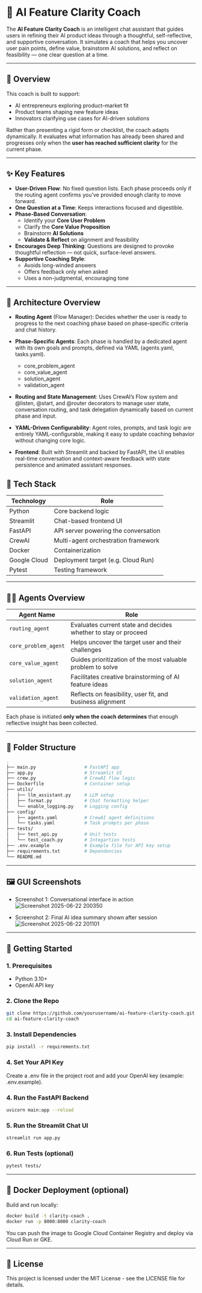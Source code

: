 # 🧠 AI Feature Clarity Coach

The **AI Feature Clarity Coach** is an intelligent chat assistant that guides users in refining their AI product ideas through a thoughtful, self-reflective, and supportive conversation. It simulates a coach that helps you uncover user pain points, define value, brainstorm AI solutions, and reflect on feasibility — one clear question at a time.

---

## 📘 Overview

This coach is built to support:
- AI entrepreneurs exploring product–market fit
- Product teams shaping new feature ideas
- Innovators clarifying use cases for AI-driven solutions

Rather than presenting a rigid form or checklist, the coach adapts dynamically. It evaluates what information has already been shared and progresses only when the **user has reached sufficient clarity** for the current phase.

---

## ✨ Key Features

- **User-Driven Flow**: No fixed question lists. Each phase proceeds only if the routing agent confirms you’ve provided enough clarity to move forward.
- **One Question at a Time**: Keeps interactions focused and digestible.
- **Phase-Based Conversation**:
  - Identify your **Core User Problem**
  - Clarify the **Core Value Proposition**
  - Brainstorm **AI Solutions**
  - **Validate & Reflect** on alignment and feasibility
- **Encourages Deep Thinking**: Questions are designed to provoke thoughtful reflection — not quick, surface-level answers.
- **Supportive Coaching Style**:
  - Avoids long-winded answers
  - Offers feedback only when asked
  - Uses a non-judgmental, encouraging tone

---
## 🧠 Architecture Overview
- **Routing Agent** (Flow Manager):
Decides whether the user is ready to progress to the next coaching phase based on phase-specific criteria and chat history.

- **Phase-Specific Agents**:
Each phase is handled by a dedicated agent with its own goals and prompts, defined via YAML (agents.yaml, tasks.yaml).
  - core_problem_agent
  - core_value_agent
  - solution_agent
  - validation_agent

- **Routing and State Management**:
Uses CrewAI’s Flow system and @listen, @start, and @router decorators to manage user state, conversation routing, and task delegation dynamically based on current phase and input.

- **YAML-Driven Configurability**:
Agent roles, prompts, and task logic are entirely YAML-configurable, making it easy to update coaching behavior without changing core logic.

- **Frontend**:
Built with Streamlit and backed by FastAPI, the UI enables real-time conversation and context-aware feedback with state persistence and animated assistant responses.

## 🧱 Tech Stack

| Technology      | Role                                      |
|----------------|-------------------------------------------|
| Python          | Core backend logic                       |
| Streamlit       | Chat-based frontend UI                   |
| FastAPI         | API server powering the conversation     |
| CrewAI          | Multi-agent orchestration framework      |
| Docker          | Containerization                         |
| Google Cloud    | Deployment target (e.g. Cloud Run)       |
| Pytest          | Testing framework                        |

---

## 🧑‍💼 Agents Overview

| Agent Name           | Role                                                    |
|----------------------|---------------------------------------------------------|
| `routing_agent`      | Evaluates current state and decides whether to stay or proceed |
| `core_problem_agent` | Helps uncover the target user and their challenges      |
| `core_value_agent`   | Guides prioritization of the most valuable problem to solve |
| `solution_agent`     | Facilitates creative brainstorming of AI feature ideas  |
| `validation_agent`   | Reflects on feasibility, user fit, and business alignment |

Each phase is initiated **only when the coach determines** that enough reflective insight has been collected.

---

## 📂 Folder Structure
```bash
.
├── main.py                  # FastAPI app
├── app.py                   # Streamlit UI
├── crew.py                  # CrewAI flow logic
├── Dockerfile               # Container setup
├── utils/
│   ├── llm_assistant.py     # LLM setup
│   ├── format.py            # Chat formatting helper
│   └── enable_logging.py    # Logging config
├── config/
│   ├── agents.yaml          # CrewAI agent definitions
│   └── tasks.yaml           # Task prompts per phase
├── tests/
│   ├── test_api.py          # Unit tests
│   └── test_coach.py        # Integartion tests
├── .env.example             # Example file for API key setup
├── requirements.txt         # Dependencies
└── README.md
```
---
## 🖼 GUI Screenshots

- Screenshot 1: Conversational interface in action
![Screenshot 2025-06-22 200350](https://github.com/user-attachments/assets/32f0bb7e-a343-4671-887c-36adab932c3f)

- Screenshot 2: Final AI idea summary shown after session
![Screenshot 2025-06-22 201101](https://github.com/user-attachments/assets/076c4b8e-8044-4839-b649-e849a671af20)

---

## 🚀 Getting Started

### 1. Prerequisites
- Python 3.10+
- OpenAI API key

### 2. Clone the Repo

```bash
git clone https://github.com/yourusername/ai-feature-clarity-coach.git
cd ai-feature-clarity-coach
```

### 3. Install Dependencies

```bash
pip install -r requirements.txt
```
### 4. Set Your API Key

Create a .env file in the project root and add your OpenAI key (example: .env.example).

### 4. Run the FastAPI Backend

```bash
uvicorn main:app --reload
```

### 5. Run the Streamlit Chat UI

```bash
streamlit run app.py
```

### 6. Run Tests (optional)

```bash
pytest tests/
```
---

## 🐳 Docker Deployment (optional)

Build and run locally:

```bash
docker build -t clarity-coach .
docker run -p 8000:8000 clarity-coach
```

You can push the image to Google Cloud Container Registry and deploy via Cloud Run or GKE.

---

## 📄 License
This project is licensed under the MIT License - see the LICENSE file for details.

